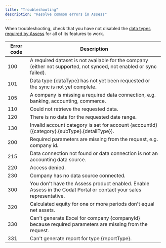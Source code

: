 ```yaml
---
title: "Troubleshooting"
description: "Resolve common errors in Assess"
---
```


When troubleshooting, check that you have not disabled the [data types required by Assess](https://docs.codat.io/assess/get-started#prerequisites) for all of its features to work.

|Error code|Description|
|----------|-----------|
|100|A required dataset is not available for the company (either not supported, not synced, not enabled or sync failed).|
|101|Data type {dataType} has not yet been requested or the sync is not yet complete.|
|105|A company is missing a required data connection, e.g. banking, accounting, commerce.|
|110|Could not retrieve the requested data.|
|120|There is no data for the requested date range.|
|130|Invalid account category is set for account {accountId} ({category}.{subType}.{detailType}).|
|200|Required parameters are missing from the request, e.g. company id.|
|215|Data connection not found or data connection is not an accounting data source.|
|220|Access denied.|
|230|Company has no data source connected.|
|300|You don't have the Assess product enabled. Enable Assess in the Codat Portal or contact your sales representative.|
|320|Calculated equity for one or more periods don't equal net assets.|
|330|Can't generate Excel for company {companyId} because required parameters are missing from the request.|
|331|Can't generate report for type {reportType}.|